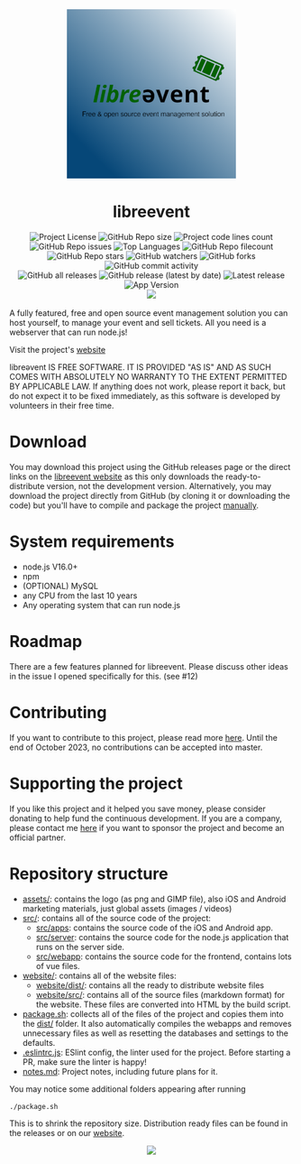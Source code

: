 <div id="title" align="center">
    <img src="./assets/logo.png" width="300">
    <h1>libreevent</h1>
</div>

<div id="badges" align="center">
    <img alt="Project License" src="https://img.shields.io/github/license/simplePCBuilding/libreevent.svg">
    <img alt="GitHub Repo size" src="https://img.shields.io/github/repo-size/simplePCBuilding/libreevent.svg">
    <img alt="Project code lines count" src="https://img.shields.io/tokei/lines/github/simplePCBuilding/libreevent">
    <img alt="GitHub Repo issues" src="https://img.shields.io/github/issues-pr-raw/simplePCBuilding/libreevent">
    <img alt="Top Languages" src="https://img.shields.io/github/languages/top/simplePCBuilding/libreevent">
    <img alt="GitHub Repo filecount" src="https://img.shields.io/github/directory-file-count/simplePCBuilding/libreevent.svg">
    <br>
    <img alt="GitHub Repo stars" src="https://img.shields.io/github/stars/simplePCBuilding/libreevent">
    <img alt="GitHub watchers" src="https://img.shields.io/github/watchers/simplePCBuilding/libreevent">
    <img alt="GitHub forks" src="https://img.shields.io/github/forks/simplePCBuilding/libreevent">
    <img alt="GitHub commit activity" src="https://img.shields.io/github/commit-activity/m/simplePCBuilding/libreevent">
    <br>
    <img alt="GitHub all releases" src="https://img.shields.io/github/downloads/simplePCBuilding/libreevent/total?label=Downloads (total)">
    <img alt="GitHub release (latest by date)" src="https://img.shields.io/github/downloads/simplePCBuilding/libreevent/latest/total?label=Downloads (latest)">
    <img alt="Latest release" src="https://img.shields.io/github/release/simplePCBuilding/libreevent.svg">
    <img alt="App Version" src="https://img.shields.io/github/package-json/v/simplePCBuilding/libreevent.svg?label=Development Version">
</div>

<div id="donate" align="center">
    <img src="https://store-cdn.janishutz.com/static/support-me.jpg" width="150px">
</div>

A fully featured, free and open source event management solution you can host yourself, to manage your event and sell tickets. All you need is a webserver that can run node.js!

Visit the project's [website](https://libreevent.janishutz.com)

libreǝvent IS FREE SOFTWARE. IT IS PROVIDED "AS IS" AND AS SUCH COMES WITH ABSOLUTELY NO WARRANTY TO THE EXTENT PERMITTED BY APPLICABLE LAW. If anything does not work, please report it back, but do not expect it to be fixed immediately, as this software is developed by volunteers in their free time.

# Download
You may download this project using the GitHub releases page or the direct links on the [libreevent website](https://libreevent.janishutz.com/download) as this only downloads the ready-to-distribute version, not the development version.
Alternatively, you may download the project directly from GitHub (by cloning it or downloading the code) but you'll have to compile and package the project [manually](https://libreevent.janishutz.com/docs/contributing/packaging).

# System requirements
- node.js V16.0+
- npm
- (OPTIONAL) MySQL
- any CPU from the last 10 years
- Any operating system that can run node.js

# Roadmap
There are a few features planned for libreevent. Please discuss other ideas in the issue I opened specifically for this. (see #12)

# Contributing
If you want to contribute to this project, please read more [here](https://libreevent.janishutz.com/docs/contributing). Until the end of October 2023, no contributions can be accepted into master. 

# Supporting the project
If you like this project and it helped you save money, please consider donating to help fund the continuous development. If you are a company, please contact me [here](https://libreevent.janishutz.com/docs/sponsoring) if you want to sponsor the project and become an official partner.

# Repository structure
- [assets/](/assets/): contains the logo (as png and GIMP file), also iOS and Android marketing materials, just global assets (images / videos)
- [src/](/src/): contains all of the source code of the project:
    - [src/apps](/src/apps/): contains the source code of the iOS and Android app.
    - [src/server](/src/server/): contains the source code for the node.js application that runs on the server side.
    - [src/webapp](/src/webapp/): contains the source code for the frontend, contains lots of vue files.
- [website/](/website/): contains all of the website files:
    - [website/dist/](/website/dist/): contains all the ready to distribute website files
    - [website/src/](/website/src/): contains all of the source files (markdown format) for the website. These files are converted into HTML by the build script.
- [package.sh](/package.sh): collects all of the files of the project and copies them into the [dist/](/dist/) folder. It also automatically compiles the webapps and removes unnecessary files as well as resetting the databases and settings to the defaults. 
- [.eslintrc.js](/.eslintrc.js): ESlint config, the linter used for the project. Before starting a PR, make sure the linter is happy!
- [notes.md](./notes.md): Project notes, including future plans for it.

You may notice some additional folders appearing after running 
```
./package.sh
```
This is to shrink the repository size. Distribution ready files can be found in the releases or on our [website](https://libreevent.janishutz.com/download).

<div id="donate" align="center">
    <img src="https://store-cdn.janishutz.com/static/support-me.jpg" width="150px">
</div>
